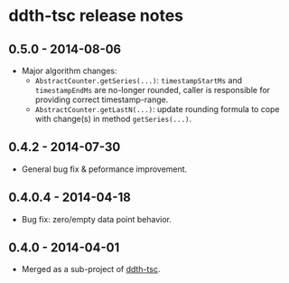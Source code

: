 ddth-tsc release notes
======================

0.5.0 - 2014-08-06
------------------
- Major algorithm changes:
  - `AbstractCounter.getSeries(...)`: `timestampStartMs` and `timestampEndMs` are no-longer rounded, caller is responsible for providing correct timestamp-range.
  - `AbstractCounter.getLastN(...)`: update rounding formula to cope with change(s) in method `getSeries(...)`.


0.4.2 - 2014-07-30
------------------
- General bug fix & peformance improvement.


0.4.0.4 - 2014-04-18
--------------------
- Bug fix: zero/empty data point behavior.


0.4.0 - 2014-04-01
------------------
- Merged as a sub-project of [ddth-tsc](https://github.com/DDTH/ddth-tsc).
